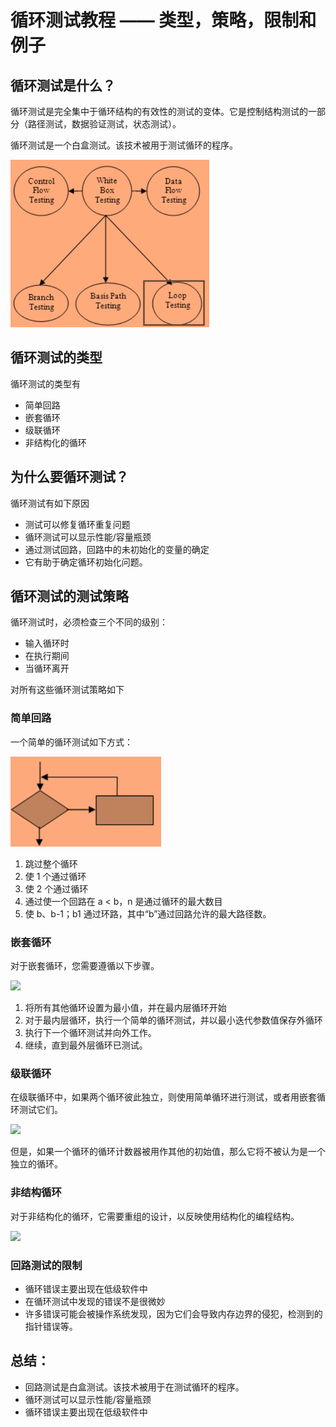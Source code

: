 # 循环测试教程 —— 类型，策略，限制和例子

## 循环测试是什么？

循环测试是完全集中于循环结构的有效性的测试的变体。它是控制结构测试的一部分（路径测试，数据验证测试，状态测试）。

循环测试是一个白盒测试。该技术被用于测试循环的程序。

![](./images/040516_0519_LoopTesting1.png)

## 循环测试的类型

循环测试的类型有

- 简单回路
- 嵌套循环
- 级联循环
- 非结构化的循环

## 为什么要循环测试？

循环测试有如下原因

- 测试可以修复循环重复问题
- 循环测试可以显示性能/容量瓶颈
- 通过测试回路，回路中的未初始化的变量的确定
- 它有助于确定循环初始化问题。

## 循环测试的测试策略

循环测试时，必须检查三个不同的级别：

- 输入循环时
- 在执行期间
- 当循环离开

对所有这些循环测试策略如下

### 简单回路

一个简单的循环测试如下方式：

![](./images/040516_0519_LoopTesting2.png)

1. 跳过整个循环
2. 使 1 个通过循环
3. 使 2 个通过循环
4. 通过使一个回路在 a < b，n 是通过循环的最大数目
5. 使 b、b-1；b1 通过环路，其中“b”通过回路允许的最大路径数。

### 嵌套循环

对于嵌套循环，您需要遵循以下步骤。

![](./images/040516_0519_LoopTestin3.png)

1. 将所有其他循环设置为最小值，并在最内层循环开始
2. 对于最内层循环，执行一个简单的循环测试，并以最小迭代参数值保存外循环
3. 执行下一个循环测试并向外工作。
4. 继续，直到最外层循环已测试。

### 级联循环

在级联循环中，如果两个循环彼此独立，则使用简单循环进行测试，或者用嵌套循环测试它们。

![](./images/040516_0519_LoopTestin4.png)

但是，如果一个循环的循环计数器被用作其他的初始值，那么它将不被认为是一个独立的循环。

### 非结构循环

对于非结构化的循环，它需要重组的设计，以反映使用结构化的编程结构。

![](./images/040516_0519_LoopTestin5.png)

### 回路测试的限制

- 循环错误主要出现在低级软件中
- 在循环测试中发现的错误不是很微妙
- 许多错误可能会被操作系统发现，因为它们会导致内存边界的侵犯，检测到的指针错误等。

## 总结：

- 回路测试是白盒测试。该技术被用于在测试循环的程序。
- 循环测试可以显示性能/容量瓶颈
- 循环错误主要出现在低级软件中